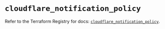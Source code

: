 # `cloudflare_notification_policy`

Refer to the Terraform Registry for docs: [`cloudflare_notification_policy`](https://registry.terraform.io/providers/cloudflare/cloudflare/5.5.0/docs/resources/notification_policy).
